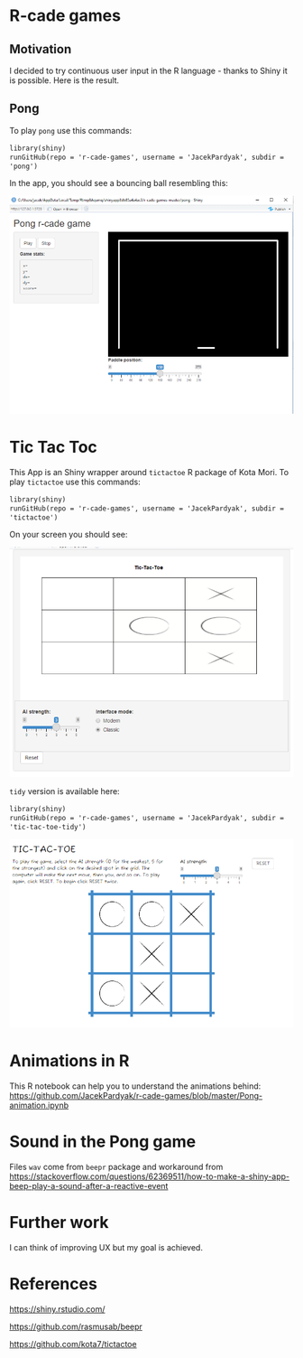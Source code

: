 # R-cade games

## Motivation

I decided to try continuous user input in the R language - thanks to Shiny it is possible. Here is the result. 

## Pong

To play `pong` use this commands:

```
library(shiny)
runGitHub(repo = 'r-cade-games', username = 'JacekPardyak', subdir = 'pong')
```

In the app, you should see a bouncing ball resembling this:

![](Capture.PNG)

# Tic Tac Toc

This App is an Shiny wrapper around `tictactoe` R package of Kota Mori. To play `tictactoe` use this commands:

```
library(shiny)
runGitHub(repo = 'r-cade-games', username = 'JacekPardyak', subdir = 'tictactoe')
```

On your screen you should see:

![](Capture_ttt_classic.PNG)

`tidy` version is available here: 

```
library(shiny)
runGitHub(repo = 'r-cade-games', username = 'JacekPardyak', subdir = 'tic-tac-toe-tidy')
```

![](Capture_ttt_tidy.PNG)

# Animations in R

This R notebook can help you to understand the animations behind: https://github.com/JacekPardyak/r-cade-games/blob/master/Pong-animation.ipynb

# Sound in the Pong game

Files `wav` come from `beepr` package and workaround from https://stackoverflow.com/questions/62369511/how-to-make-a-shiny-app-beep-play-a-sound-after-a-reactive-event

# Further work

I can think of improving UX but my goal is achieved.

# References

https://shiny.rstudio.com/

https://github.com/rasmusab/beepr

https://github.com/kota7/tictactoe

